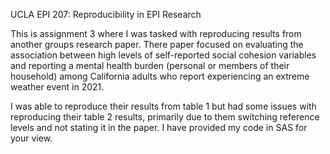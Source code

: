 UCLA EPI 207: Reproducibility in EPI Research

This is assignment 3 where I was tasked with reproducing results from another groups research paper. There paper focused on evaluating the association between high levels of self-reported social cohesion variables and reporting a mental health burden (personal or members of their household) among California adults who report experiencing an extreme weather event in 2021.

I was able to reproduce their results from table 1 but had some issues with reproducing their table 2 results, primarily due to them switching reference levels and not stating it in the paper. I have provided my code in SAS for your view. 



